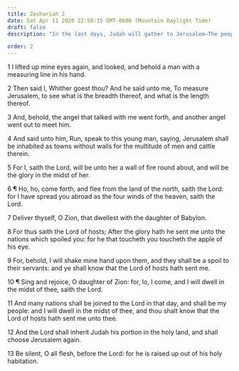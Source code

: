 ```yaml
---
title: Zechariah 2
date: Sat Apr 11 2020 22:50:15 GMT-0600 (Mountain Daylight Time)
draft: false
description: "In the last days, Judah will gather to Jerusalem—The people will come from the land of the north—The Lord will dwell among them."

order: 2
---
```

    
1 I lifted up mine eyes again, and looked, and behold a man with a measuring line in his hand.

2 Then said I, Whither goest thou? And he said unto me, To measure Jerusalem, to see what is the breadth thereof, and what is the length thereof.

3 And, behold, the angel that talked with me went forth, and another angel went out to meet him.

4 And said unto him, Run, speak to this young man, saying, Jerusalem shall be inhabited as towns without walls for the multitude of men and cattle therein.

5 For I, saith the Lord, will be unto her a wall of fire round about, and will be the glory in the midst of her.

6 ¶ Ho, ho, come forth, and flee from the land of the north, saith the Lord: for I have spread you abroad as the four winds of the heaven, saith the Lord.

7 Deliver thyself, O Zion, that dwellest with the daughter of Babylon.

8 For thus saith the Lord of hosts; After the glory hath he sent me unto the nations which spoiled you: for he that toucheth you toucheth the apple of his eye.

9 For, behold, I will shake mine hand upon them, and they shall be a spoil to their servants: and ye shall know that the Lord of hosts hath sent me.

10 ¶ Sing and rejoice, O daughter of Zion: for, lo, I come, and I will dwell in the midst of thee, saith the Lord.

11 And many nations shall be joined to the Lord in that day, and shall be my people: and I will dwell in the midst of thee, and thou shalt know that the Lord of hosts hath sent me unto thee.

12 And the Lord shall inherit Judah his portion in the holy land, and shall choose Jerusalem again.

13 Be silent, O all flesh, before the Lord: for he is raised up out of his holy habitation.
